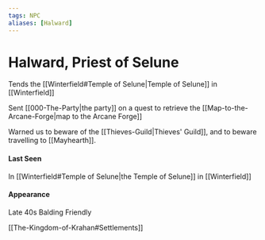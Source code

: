 ```yaml
---
tags: NPC
aliases: [Halward]
---
```

# Halward, Priest of Selune
Tends the [[Winterfield#Temple of Selune|Temple of Selune]] in [[Winterfield]]

Sent [[000-The-Party|the party]] on a quest to retrieve the [[Map-to-the-Arcane-Forge|map to the Arcane Forge]]

Warned us to beware of the [[Thieves-Guild|Thieves' Guild]], and to beware travelling to [[Mayhearth]].


#### Last Seen
In [[Winterfield#Temple of Selune|the Temple of Selune]] in [[Winterfield]]

#### Appearance
Late 40s
Balding
Friendly

[[The-Kingdom-of-Krahan#Settlements]]



